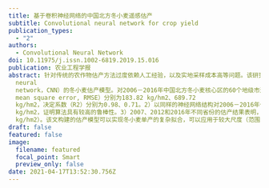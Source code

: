 ```yaml
---
title: 基于卷积神经网络的中国北方冬小麦遥感估产
subtitle: Convolutional neural network for crop yield
publication_types:
  - "2"
authors:
  - Convolutional Neural Network
doi: 10.11975/j.issn.1002-6819.2019.15.016
publication: 农业工程学报
abstract: 针对传统的农作物估产方法过度依赖人工经验，以及实地采样成本高等问题。该研究使用MODIS数据构建了基于卷积神经网络（convolutional
  neural
  network，CNN）的冬小麦估产模型。对2006－2016年中国北方冬小麦核心区的60个地级市进行模型训练，鲁棒性检验以及估产误差空间特征分析。结果表明：1）估产模型在训练集和验证集的均方根误差（root
  mean square error, RMSE）分别为183.82 kg/hm2、689.72
  kg/hm2，决定系数（R2）分别为0.98、0.71。2）以同样的神经网络结构对2006－2016年估产样本分别作为验证集，训练11个独立模型的RMSE平均值是772.03
  kg/hm2，证明算法具有较高的鲁棒性。3）2007、2012和2016年不同省份的估产结果表明，模型对北方冬小麦区的平原区估产精度较高，尤其是河北和山东2省（RMSE为500
  kg/hm2）。该文构建的估产模型可以实现冬小麦单产的复杂拟合，可以应用于较大尺度（范围）冬小麦产量预报。
draft: false
featured: false
image:
  filename: featured
  focal_point: Smart
  preview_only: false
date: 2021-04-17T13:52:30.756Z
---
```

